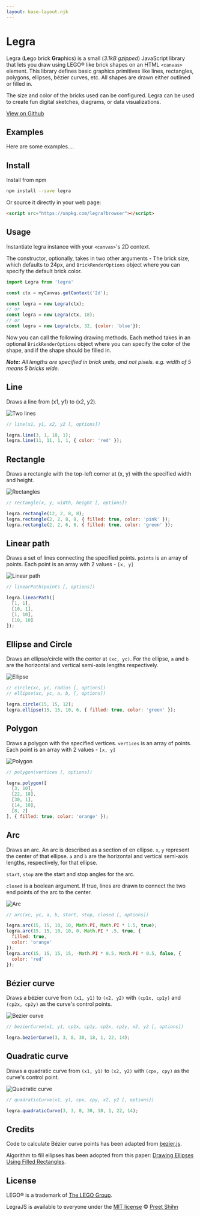 ```yaml
---
layout: base-layout.njk
---
```


# Legra

Legra (**Le**go brick **Gra**phics) is a small (*3.1kB gzipped*) JavaScript library that lets you draw using LEGO® like brick shapes on an HTML `<canvas>` element. This library defines basic graphics primitives like lines, rectangles, polygons, ellipses, bézier curves, etc. All shapes are drawn either outlined or filled in.

The size and color of the bricks used can be configured. Legra can be used to create fun digital sketches, diagrams, or data visualizations.

[View on Github](https://github.com/pshihn/legra)

## Examples

Here are some examples....

## Install

Install from npm 

```bash
npm install --save legra
```

Or source it directly in your web page:
```html
<script src="https://unpkg.com/legra?browser"></script>
```

## Usage

Instantiate legra instance with your `<canvas>`'s 2D context. 

The constructor, optionally, takes in two other arguments - The brick size, which defaults to 24px, and `BrickRenderOptions` object where you can specify the default brick color.

```javascript
import Legra from 'legra'

const ctx = myCanvas.getContext('2d');

const legra = new Legra(ctx);
// or
const legra = new Legra(ctx, 18);
// or
const legra = new Legra(ctx, 32, {color: 'blue'});
```

Now you can call the following drawing methods. Each method takes in an optional `BrickRenderOptions` object where you can specify the color of the shape, and if the shape should be filled in.

*__Note:__  All lengths are specified in brick units, and not pixels. e.g. width of 5 means 5 bricks wide.*

## Line

Draws a line from (x1, y1) to (x2, y2).

![Two lines](/images/lines.png)

```javascript
// line(x1, y1, x2, y2 [, options])

legra.line(3, 1, 10, 1);
legra.line(11, 11, 1, 1, { color: 'red' });

```

## Rectangle
Draws a rectangle with the top-left corner at (x, y) with the specified width and height.

![Rectangles](/images/rectangles.png)
```javascript
// rectangle(x, y, width, height [, options])

legra.rectangle(12, 2, 8, 8);
legra.rectangle(2, 2, 8, 8, { filled: true, color: 'pink' });
legra.rectangle(2, 2, 6, 6, { filled: true, color: 'green' });
```

## Linear path

Draws a set of lines connecting the specified points.
`points` is an array of points. Each point is an array with 2 values - `[x, y]`

![Linear path](/images/linearpath.png)
```javascript
// linearPath(points [, options])

legra.linearPath([
  [1, 1],
  [10, 1],
  [1, 10],
  [10, 10]
]);
```

## Ellipse and Circle

Draws an ellipse/circle with the center at `(xc, yc)`. For the ellipse, `a` and `b` are the horizontal and vertical semi-axis lengths respectively.

![Ellipse](/images/ellipse.png)
```javascript
// circle(xc, yc, radius [, options])
// ellipse(xc, yc, a, b, [, options])

legra.circle(15, 15, 12);
legra.ellipse(15, 15, 10, 6, { filled: true, color: 'green' });
```

## Polygon
Draws a polygon with the specified vertices. `vertices` is an array of points. Each point is an array with 2 values - `[x, y]`

![Polygon](/images/polygon.png)
```javascript
// polygon(vertices [, options])

legra.polygon([
  [3, 10],
  [22, 18],
  [30, 1],
  [14, 10],
  [8, 2]
], { filled: true, color: 'orange' });
```

## Arc
Draws an arc. An arc is described as a section of en ellipse. `x`, `y` represent the center of that ellipse. 
`a` and `b` are the horizontal and vertical semi-axis lengths, respectively, for that ellipse.

`start`, `stop` are the start and stop angles for the arc.

`closed` is a boolean argument. If true, lines are drawn to connect the two end points of the arc to the center.

![Arc](/images/arc.png)
```javascript
// arc(xc, yc, a, b, start, stop, closed [, options])

legra.arc(15, 15, 10, 10, Math.PI, Math.PI * 1.5, true);
legra.arc(15, 15, 10, 10, 0, Math.PI * .5, true, { 
  filled: true, 
  color: 'orange' 
});
legra.arc(15, 15, 15, 15, -Math.PI * 0.5, Math.PI * 0.5, false, { 
  color: 'red' 
});
```

## Bézier curve
Draws a bézier curve from `(x1, y1)` to `(x2, y2)` with `(cp1x, cp1y)` and `(cp2x, cp2y)` as the curve's control points.

![Bezier curve](/images/bezier.png)
```javascript
// bezierCurve(x1, y1, cp1x, cp1y, cp2x, cp2y, x2, y2 [, options])

legra.bezierCurve(3, 3, 8, 30, 18, 1, 22, 14);
```

## Quadratic curve
Draws a quadratic curve from `(x1, y1)` to `(x2, y2)` with `(cpx, cpy)` as the curve's control point.

![Quadratic curve](/images/quadratic.png)
```javascript
// quadraticCurve(x1, y1, cpx, cpy, x2, y2 [, options])

legra.quadraticCurve(3, 3, 8, 30, 18, 1, 22, 14);
```


## Credits

Code to calculate Bézier curve points has been adapted from [bezier.js](http://pomax.github.io/bezierjs/). 

Algorithm to fill ellipses has been adopted from this paper: [Drawing Ellipses Using Filled Rectangles](http://enchantia.com/graphapp/doc/tech/ellipses.html).

## License

LEGO® is a trademark of [The LEGO Group](https://www.lego.com/en-us/aboutus/lego-group/the-lego-brand/).

LegraJS is available to everyone under the [MIT license](https://github.com/pshihn/legra/blob/master/LICENSE) © [Preet Shihn](https://twitter.com/preetster)
